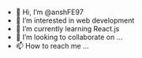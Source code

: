 - 👋 Hi, I’m @anshFE97
- 👀 I’m interested in web development
- 🌱 I’m currently learning React.js
- 💞️ I’m looking to collaborate on ... 
- 📫 How to reach me ... 

<!---

--->
